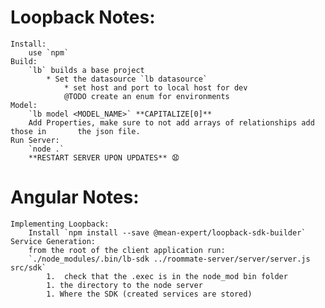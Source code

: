 # Loopback Notes:
	Install: 
		use `npm`
	Build: 
		`lb` builds a base project
			* Set the datasource `lb datasource`
				* set host and port to local host for dev
				@TODO create an enum for environments
	Model:
		`lb model <MODEL_NAME>` **CAPITALIZE[0]**
		Add Properties, make sure to not add arrays of relationships add those in 		the json file. 
	Run Server: 
		`node .`
		**RESTART SERVER UPON UPDATES** 😧
# Angular Notes:
	Implementing Loopback:
		Install `npm install --save @mean-expert/loopback-sdk-builder`
	Service Generation:
		from the root of the client application run:
		`./node_modules/.bin/lb-sdk ../roommate-server/server/server.js src/sdk`
			1.  check that the .exec is in the node_mod bin folder
			1. the directory to the node server
			1. Where the SDK (created services are stored)
